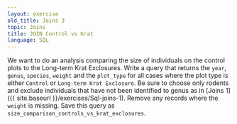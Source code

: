 ```yaml
---
layout: exercise
old_title: Joins 3
topic: Joins
title: JOIN Control vs Krat
language: SQL
---
```


We want to do an analysis comparing the size of individuals on the control plots
to the Long-term Krat Exclosures. Write a query that returns the `year`,
`genus`, `species`, `weight` and the `plot_type` for all cases where the plot
type is either `Control` or `Long-term Krat Exclosure`. Be sure to choose only
rodents and exclude individuals that have not been identified to genus as in
[Joins 1]({{ site.baseurl }}/exercises/Sql-joins-1). Remove any records where
the `weight` is missing. Save this query as `size_comparison_controls_vs_krat_exclosures`.
